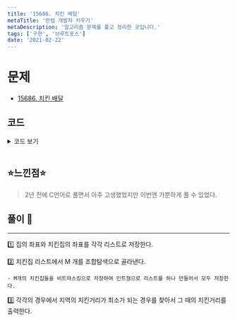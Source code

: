 ```yaml
---
title: '15686. 치킨 배달'
metaTitle: '만렙 개발자 키우기'
metaDescription: '알고리즘 문제를 풀고 정리한 곳입니다.'
tags: ['구현', '브루트포스']
date: '2021-02-22'
---
```


# 문제

- [15686. 치킨 배달](https://www.acmicpc.net/problem/15686)

## 코드

<details><summary> 코드 보기 </summary>

```java
import java.awt.Point;
import java.util.ArrayList;
import java.util.List;
import java.util.Scanner;

public class Q15686 {
    static int n, m, arr[][];
    static List <Point> home = new ArrayList<>();
    static List <Point> chicken = new ArrayList<>();
    static List <Integer> candidate = new ArrayList<>();

    public static void main(String[] args) {
        init();
        solution();
    }

    static void solution() {
        arrange(0, 0, 0);
        int ans = 987654321;
        for (int i = 0; i < candidate.size(); i++) {
            int stores = candidate.get(i);
            ans = Math.min(ans, calc(stores));
        }
        System.out.println(ans);
    }

    static int calc(int stores) {
        // 치킨집 좌표 구하기
        List<Point> storePos = new ArrayList<>();
        for (int i = 0; i < chicken.size(); i++) {
            if(((1 << i) & stores) > 0)
                storePos.add(chicken.get(i));
        }
        // 도시의 치킨 거리 구하기.
        int ret = 0;
        for (int i = 0; i < home.size(); i++) {
            Point here = home.get(i);
            // 한 집의 최소 치킨 거리 구하기
            int min = 987654321;
            for (Point there : storePos) {
                min = Math.min(min, getDist(here, there));
            }
            ret += min;
        }
        return ret;
    }

    static void arrange(int idx, int cnt, int cand) {
        if(cnt == m){
            candidate.add(cand);
            return;
        }
        if(idx >= chicken.size()) return;
        arrange(idx + 1, cnt + 1, cand | (1 << idx));
        arrange(idx + 1, cnt, cand);
    }

    static void init() {
        Scanner sc = new Scanner(System.in);
        n = sc.nextInt();
        m = sc.nextInt();
        arr = new int[n][n];
        for (int i = 0; i < n; i++) {
            for (int j = 0; j < n; j++) {
                arr[i][j] = sc.nextInt();
                if(arr[i][j] == 1) home.add(new Point(i, j));
                if(arr[i][j] == 2) chicken.add(new Point(i, j));
            }
        }
    }

    static int getDist(Point a, Point b){
        return Math.abs(a.x - b.x) + Math.abs(a.y - b.y);
    }
}
```

</details>

<br/>

## ⭐️느낀점⭐️

> 2년 전에 C언어로 풀면서 아주 고생했었지만 이번엔 가뿐하게 풀 수 있었다.

## 풀이 📣

<hr/>

1️⃣ 집의 좌표와 치킨집의 좌표를 각각 리스트로 저장한다.

2️⃣ 치킨집 리스트에서 M 개를 조합탐색으로 골라낸다.

    - M개의 치킨집들을 비트마스킹으로 저장하여 인트형으로 리스트를 하나 만들어서 모두 저장한다.

3️⃣ 각각의 경우에서 지역의 치킨거리가 최소가 되는 경우를 찾아서 그 때의 치킨거리를 출력한다.
